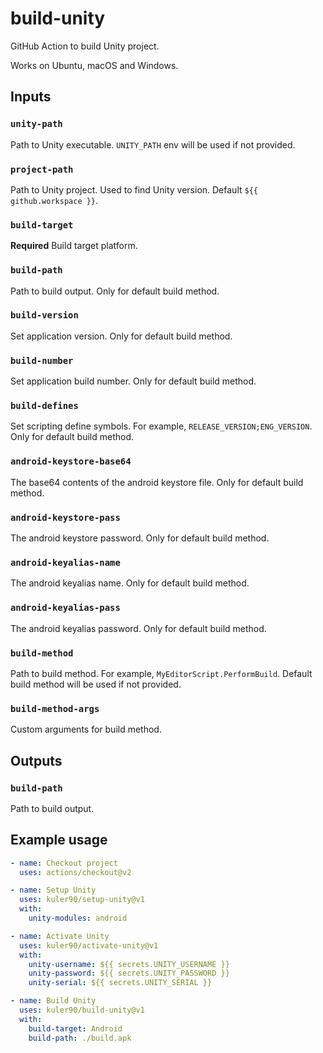 # build-unity

GitHub Action to build Unity project.

Works on Ubuntu, macOS and Windows.

## Inputs

### `unity-path`

Path to Unity executable. `UNITY_PATH` env will be used if not provided.

### `project-path`

Path to Unity project. Used to find Unity version. Default `${{ github.workspace }}`.

### `build-target`

**Required** Build target platform.

### `build-path`

Path to build output. Only for default build method.

### `build-version`

Set application version. Only for default build method.

### `build-number`

Set application build number. Only for default build method.

### `build-defines`

Set scripting define symbols. For example, `RELEASE_VERSION;ENG_VERSION`. Only for default build method.

### `android-keystore-base64`

The base64 contents of the android keystore file. Only for default build method.

### `android-keystore-pass`

The android keystore password. Only for default build method.

### `android-keyalias-name`

The android keyalias name. Only for default build method.

### `android-keyalias-pass`

The android keyalias password. Only for default build method.

### `build-method`

Path to build method. For example, `MyEditorScript.PerformBuild`. Default build method will be used if not provided.

### `build-method-args`

Custom arguments for build method.

## Outputs

### `build-path`

Path to build output.

## Example usage

```yaml
- name: Checkout project
  uses: actions/checkout@v2

- name: Setup Unity
  uses: kuler90/setup-unity@v1
  with:
    unity-modules: android

- name: Activate Unity
  uses: kuler90/activate-unity@v1
  with:
    unity-username: ${{ secrets.UNITY_USERNAME }}
    unity-password: ${{ secrets.UNITY_PASSWORD }}
    unity-serial: ${{ secrets.UNITY_SERIAL }}

- name: Build Unity
  uses: kuler90/build-unity@v1
  with:
    build-target: Android
    build-path: ./build.apk
```